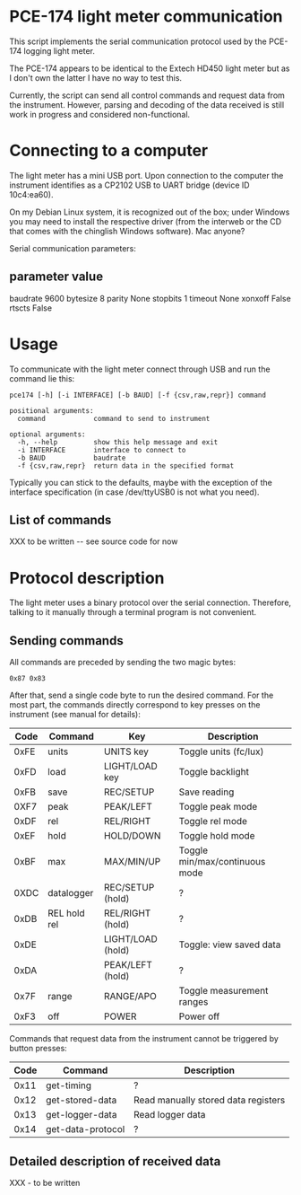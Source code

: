 # PCE-174 light meter communication

This script implements the serial communication protocol used by the PCE-174
logging light meter.

The PCE-174 appears to be identical to the Extech HD450 light meter 
but as I don't own the latter I have no way to test this.

Currently, the script can send all control commands and request data from the
instrument. However, parsing and decoding of the data received is still work in
progress and considered non-functional.

# Connecting to a computer

The light meter has a mini USB port. Upon connection to the computer the
instrument identifies as a CP2102 USB to UART bridge (device ID 10c4:ea60). 

On my Debian Linux system, it is recognized out of the box; under Windows you
may need to install the respective driver (from the interweb or the CD that
comes with the chinglish Windows software). Mac anyone?

Serial communication parameters:

parameter   value
--------------------
baudrate    9600
bytesize    8
parity      None
stopbits    1
timeout     None
xonxoff     False
rtscts      False


# Usage

To communicate with the light meter connect through USB and run the command lie this:

    pce174 [-h] [-i INTERFACE] [-b BAUD] [-f {csv,raw,repr}] command

    positional arguments:
      command            command to send to instrument

    optional arguments:
      -h, --help         show this help message and exit
      -i INTERFACE       interface to connect to
      -b BAUD            baudrate
      -f {csv,raw,repr}  return data in the specified format

Typically you can stick to the defaults, maybe with the exception of the
interface specification (in case /dev/ttyUSB0 is not what you need).


## List of commands

XXX to be written -- see source code for now


# Protocol description

The light meter uses a binary protocol over the serial connection. Therefore,
talking to it manually through a terminal program is not convenient.


## Sending commands

All commands are preceded by sending the two magic bytes:

    0x87 0x83

After that, send a single code byte to run the desired command.  For the most
part, the commands directly correspond to key presses on the instrument (see
manual for details):
                            
Code  |  Command       |  Key               |  Description
------|----------------|--------------------|-------------------------------------
0xFE  |  units         |  UNITS key         |  Toggle units (fc/lux)
0xFD  |  load          |  LIGHT/LOAD key    |  Toggle backlight
0xFB  |  save          |  REC/SETUP         |  Save reading
0XF7  |  peak          |  PEAK/LEFT         |  Toggle peak mode
0xDF  |  rel           |  REL/RIGHT         |  Toggle rel mode
0xEF  |  hold          |  HOLD/DOWN         |  Toggle hold mode
0xBF  |  max           |  MAX/MIN/UP        |  Toggle min/max/continuous mode
0XDC  |  datalogger    |  REC/SETUP (hold)  |  ?
0xDB  |  REL hold rel  |  REL/RIGHT (hold)  |  ?
0xDE  |                |  LIGHT/LOAD (hold) |  Toggle: view saved data
0xDA  |                |  PEAK/LEFT (hold)  |  ?
0x7F  |  range         |  RANGE/APO         |  Toggle measurement ranges
0xF3  |  off           |  POWER             |  Power off


Commands that request data from the instrument cannot be triggered by button
presses:


Code  |  Command           |  Description
------|--------------------|--------------------------------------------------
0x11  |  get-timing        |  ?
0x12  |  get-stored-data   |  Read manually stored data registers
0x13  |  get-logger-data   |  Read logger data
0x14  |  get-data-protocol |  ?


## Detailed description of received data

XXX - to be written


